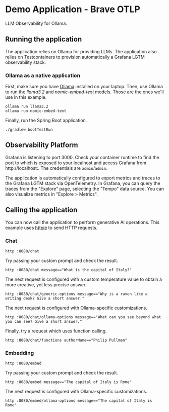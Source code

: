 # Demo Application - Brave OTLP

LLM Observability for Ollama.

## Running the application

The application relies on Ollama for providing LLMs. The application also relies on Testcontainers to provision automatically
a Grafana LGTM observability stack.

### Ollama as a native application

First, make sure you have [Ollama](https://ollama.ai) installed on your laptop.
Then, use Ollama to run the _llama3.2_ and _nomic-embed-text_ models. Those are the ones we'll use in this example.

```shell
ollama run llama3.2
ollama run nomic-embed-text
```

Finally, run the Spring Boot application.

```shell
./gradlew bootTestRun
```

## Observability Platform

Grafana is listening to port 3000. Check your container runtime to find the port to which is exposed to your localhost
and access Grafana from http://localhost:<port>. The credentials are `admin`/`admin`.

The application is automatically configured to export metrics and traces to the Grafana LGTM stack via OpenTelemetry.
In Grafana, you can query the traces from the "Explore" page, selecting the "Tempo" data source. You can also visualize metrics in "Explore > Metrics".

## Calling the application

You can now call the application to perform generative AI operations.
This example uses [httpie](https://httpie.io) to send HTTP requests.

### Chat

```shell
http :8080/chat
```

Try passing your custom prompt and check the result.

```shell
http :8080/chat message=="What is the capital of Italy?"
```

The next request is configured with a custom temperature value to obtain a more creative, yet less precise answer.

```shell
http :8080/chat/generic-options message=="Why is a raven like a writing desk? Give a short answer."
```

The next request is configured with Ollama-specific customizations.

```shell
http :8080/chat/ollama-options message=="What can you see beyond what you can see? Give a short answer."
```

Finally, try a request which uses function calling.

```shell
http :8080/chat/functions authorName=="Philip Pullman"
```

### Embedding

```shell
http :8080/embed
```

Try passing your custom prompt and check the result.

```shell
http :8080/embed message=="The capital of Italy is Rome"
```

The next request is configured with Ollama-specific customizations.

```shell
http :8080/embed/ollama-options message=="The capital of Italy is Rome"
```
